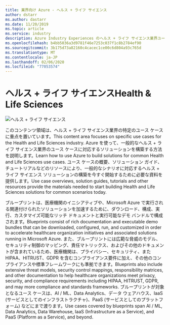 ```yaml
---
title: 業界向け Azure - ヘルス + ライフ サイエンス
author: dstarr
ms.author: dastarr
ms.date: 11/20/2019
ms.topic: article
ms.service: industry
description: Azure Industry Experiences のヘルス + ライフ サイエンス業界ユース ケース
ms.openlocfilehash: b4bb5036a3d9781f46e7253c037f1c8b2784ef90
ms.sourcegitcommit: 3b175d73a82160c4cacec1ce00c6d804a93c765d
ms.translationtype: MT
ms.contentlocale: ja-JP
ms.lasthandoff: 02/06/2020
ms.locfileid: "77053574"
---
```

# <a name="health--life-sciences"></a><span data-ttu-id="ef8ac-103">ヘルス + ライフ サイエンス</span><span class="sxs-lookup"><span data-stu-id="ef8ac-103">Health & Life Sciences</span></span>

![ヘルス + ライフ サイエンス](./assets/index-assets/healthcare.png)

<span data-ttu-id="ef8ac-105">このコンテンツ領域は、ヘルス + ライフ サイエンス業界の特定のユース ケースに重点を置いています。</span><span class="sxs-lookup"><span data-stu-id="ef8ac-105">This content area focuses on specific use cases for the Health and Life Sciences industry.</span></span> <span data-ttu-id="ef8ac-106">Azure を使って、一般的なヘルス + ライフ サイエンス業界のユース ケースに対応するソリューションを構築する方法を説明します。</span><span class="sxs-lookup"><span data-stu-id="ef8ac-106">Learn how to use Azure to build solutions for common Health and Life Sciences use cases.</span></span> <span data-ttu-id="ef8ac-107">ユース ケースの概要、ソリューション ガイド、チュートリアルなどのリソースにより、一般的なシナリオに対応するヘルス + ライフ サイエンス ソリューションの構築を今すぐ開始するために必要な資料を提供します。</span><span class="sxs-lookup"><span data-stu-id="ef8ac-107">Use case overviews, solution guides, tutorials and other resources provide the materials needed to start building Health and Life Sciences solutions for common scenarios today.</span></span>

<span data-ttu-id="ef8ac-108">ブループリントは、医療機関のイニシアティブや、Microsoft Azure で実行される関連付けられたソリューションを加速するために、ダウンロード、構成、実行、カスタマイズ可能なリッチ ドキュメントと実行可能なデモ バンドルで構成されます。</span><span class="sxs-lookup"><span data-stu-id="ef8ac-108">Blueprints consist of rich documentation and executable demo bundles  that can be downloaded, configured, run, and customized in order to accelerate healthcare organization initiatives and associated solutions running in Microsoft Azure.</span></span> <span data-ttu-id="ef8ac-109">また、ブループリントには広範な脅威のモデル、セキュリティ制御のマッピング、責任マトリックス、およびその他のドキュメントが含まれているため、医療機関は、プライバシー、セキュリティ、また HIPAA、HITRUST、GDPR を含むコンプライアンス要件に加え、その他のコンプライアンスや標準フレームワークにも準拠できます。</span><span class="sxs-lookup"><span data-stu-id="ef8ac-109">Blueprints also include extensive threat models, security control mappings, responsibility matrices, and other documentation to help healthcare organizations meet privacy, security, and compliance requirements including HIPAA, HITRUST, GDPR, and may more compliance and standards frameworks.</span></span> <span data-ttu-id="ef8ac-110">ブループリントが対象となるユース ケースは、AI / ML、Data Analytics、データ ウェアハウス、IaaS (サービスとしてのインフラストラクチャ)、PaaS (サービスとしてのプラットフォーム) などにまで渡ります。</span><span class="sxs-lookup"><span data-stu-id="ef8ac-110">Use cases covered by blueprints span AI / ML, Data Analytics, Data Warehouse, IaaS (Infrastructure as a Service), and PaaS (Platform as a Service), and beyond.</span></span>